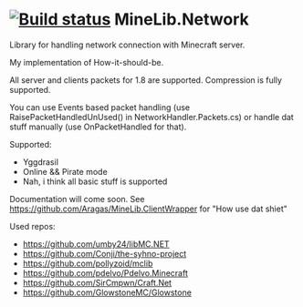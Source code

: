 [![Build status](https://ci.appveyor.com/api/projects/status/26t4lc01vh3qxfle)](https://ci.appveyor.com/project/Aragas/minelib-network)
MineLib.Network
===============

Library for handling network connection with Minecraft server.

My implementation of How-it-should-be.

All server and clients packets for 1.8 are supported. Compression is fully supported.

You can use Events based packet handling (use RaisePacketHandledUnUsed() in NetworkHandler.Packets.cs) or handle dat stuff manually (use OnPacketHandled for that).

Supported:
* Yggdrasil
* Online && Pirate mode
* Nah, i think all basic stuff is supported


Documentation will come soon.
See https://github.com/Aragas/MineLib.ClientWrapper for "How use dat shiet"

Used repos:
* https://github.com/umby24/libMC.NET
* https://github.com/Conji/the-syhno-project
* https://github.com/pollyzoid/mclib
* https://github.com/pdelvo/Pdelvo.Minecraft
* https://github.com/SirCmpwn/Craft.Net
* https://github.com/GlowstoneMC/Glowstone
